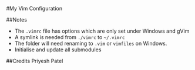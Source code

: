 #My Vim Configuration

##Notes
* The `.vimrc` file has options which are only set under Windows and gVim
* A symlink is needed from `./vimrc` to `~/.vimrc`
* The folder will need renaming to `.vim` or `vimfiles` on Windows. 
* Initialise and update all submodules

##Credits
Priyesh Patel
